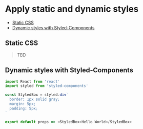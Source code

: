 # Apply static and dynamic styles

* [Static CSS](#static-css)
* [Dynamic styles with Styled-Components](#dynamic-styles-with-styled-components)

## Static CSS

> TBD

## Dynamic styles with Styled-Components

```javascript
import React from 'react'
import styled from 'styled-components'

const StyledBox = styled.div`
  border: 1px solid gray;
  margin: 5px;
  padding: 5px;
`

export default props => <StyledBox>Hello World</StyledBox>
```